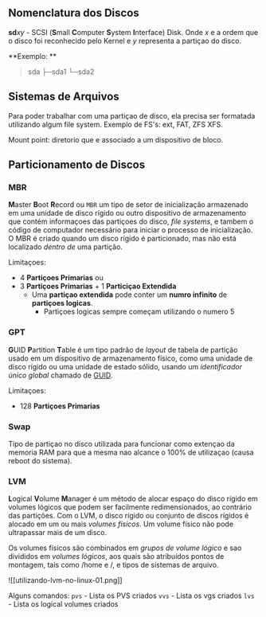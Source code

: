 ## Nomenclatura dos Discos
**sd**_x_*y* - SCSI (**S**mall **C**omputer **S**ystem **I**nterface) Disk. Onde *x* e a ordem que o disco foi reconhecido pelo Kernel e *y* representa a partiçao do disco.

**Exemplo: **
>sda
├─sda1
└─sda2


## Sistemas de Arquivos
Para poder trabalhar com uma partiçao de disco, ela precisa ser formatada utilizando algum file system. Exemplo de FS's: ext, FAT, ZFS XFS.


Mount point: diretorio que e associado a um dispositivo de bloco.

## Particionamento de Discos

### MBR
**M**aster **B**oot **R**ecord ou `MBR`  um tipo de setor de inicialização armazenado em uma unidade de disco rígido ou outro dispositivo de armazenamento que contém informaçoes das partiçoes do disco, *file systems*, e tambem o código de computador necessário para iniciar o processo de inicialização. O MBR é criado quando um disco rígido é particionado, mas não está localizado _dentro de_ uma partição.

Limitaçoes:
+ 4 **Partiçoes Primarias**
ou
+ 3 **Partiçoes Primarias** + 1 **Particiçao Extendida**
	+ Uma **partiçao extendida** pode conter um **numro infinito** de **partiçoes logicas**.
		+ Partiçoes logicas sempre começam utilizando o numero 5


### GPT
**G**UID **P**artition **T**able é um tipo padrão de _layout_ de tabela de partição usado em um dispositivo de armazenamento físico, como uma unidade de disco rígido ou uma unidade de estado sólido, usando um _identificador único global_ chamado de [GUID](https://pt.wikipedia.org/wiki/GUID "GUID").

Limitaçoes:
+ 128 **Partiçoes Primarias**


### Swap
Tipo de partiçao no disco utilizada para funcionar como extençao da memoria RAM para que a mesma nao alcance o 100% de utilizaçao (causa reboot do sistema).


### LVM
**L**ogical **V**olume **M**anager é um método de alocar espaço do disco rígido em volumes lógicos que podem ser facilmente redimensionados, ao contrário das partições. Com o LVM, o disco rígido ou conjunto de discos rígidos é alocado em um ou mais _volumes físicos_. Um volume físico não pode ultrapassar mais de um disco.

Os volumes físicos são combinados em _grupos de volume lógico_ e sao divididos em _volumes lógicos_, aos quais são atribuídos pontos de montagem, tais como /home e /, e tipos de sistemas de arquivo.

![[utilizando-lvm-no-linux-01.png]]


Alguns comandos:
`pvs` - Lista os PVS criados
`vvs` - Lista os vgs criados
`lvs` - Lista os logical volumes criados